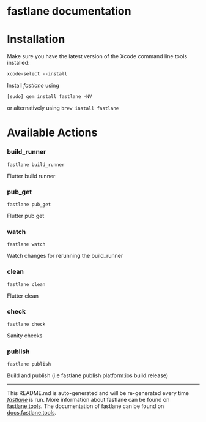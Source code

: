 fastlane documentation
================
# Installation

Make sure you have the latest version of the Xcode command line tools installed:

```
xcode-select --install
```

Install _fastlane_ using
```
[sudo] gem install fastlane -NV
```
or alternatively using `brew install fastlane`

# Available Actions
### build_runner
```
fastlane build_runner
```
Flutter build runner
### pub_get
```
fastlane pub_get
```
Flutter pub get
### watch
```
fastlane watch
```
Watch changes for rerunning the build_runner
### clean
```
fastlane clean
```
Flutter clean
### check
```
fastlane check
```
Sanity checks
### publish
```
fastlane publish
```
Build and publish (i.e fastlane publish platform:ios build:release)

----

This README.md is auto-generated and will be re-generated every time [_fastlane_](https://fastlane.tools) is run.
More information about fastlane can be found on [fastlane.tools](https://fastlane.tools).
The documentation of fastlane can be found on [docs.fastlane.tools](https://docs.fastlane.tools).
